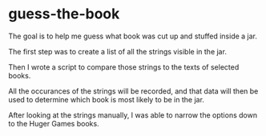 # guess-the-book
The goal is to help me guess what book was cut up and stuffed inside a jar.

The first step was to create a list of all the strings visible in the jar. 

Then I wrote a script to compare those strings to the texts of selected books.

All the occurances of the strings will be recorded, and that data will then be used to determine which book is most likely to be in the jar.

After looking at the strings manually, I was able to narrow the options down to the Huger Games books.
